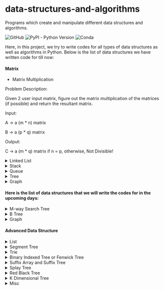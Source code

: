 # data-structures-and-algorithms
Programs which create and manipulate different data structures and algorithms.

![GitHub](https://img.shields.io/github/license/Anjani100/data-structures-and-algorithms?style=flat-square)
![PyPI - Python Version](https://img.shields.io/pypi/pyversions/django?style=flat-square)
![Conda](https://img.shields.io/conda/pn/conda-forge/python?color=red&style=flat-square)

Here, in this project, we try to write codes for all types of data structures as well as algorithms in Python. Below is the list of data structures we have written code for till now:
#### Matrix
* Matrix Multiplication

Problem Description:

Given 2 user input matrix, figure out the matrix multiplication of the matrices (if possible) and return the resultant matrix.

Input:

A -> a (m * n) matrix

B -> a (p * q) matrix

Output:

C -> a (m * q) matrix if n = p, otherwise, Not Divisible!


<details>
<summary>Linked List</summary>
<pre>
- Create a linked list.<br>
- Display a linked list.<br>
- Insert at the beginning of the linked list.<br>
- Insert at the end of the linked list.<br>
- Insert element after a particular value in the linked list.<br>
- Insert element before a particular value in the linked list.<br>
- Insert element at the k-th position in the linked list.<br>
- Delete from the beginning of the linked list.<br>
- Delete from the end of the linked list.<br>
- Delete user inputted elements from the linked list.<br>
- Delete after a particular value from the linked list.<br>
- Delete before a particular value from the linked list.<br>
- Delete at the k-th position from the linked list.<br>
- Delete the entire list.<br>
- Sort the entire list.<br>
- Reverse a list.<br>
- Count the number of nodes in a list.<br>
- Search for a number in the list.<br>
- Find the root n-th node in the list (in one scan).<br>
- Detect and remove a loop from the linked list.<br>
</pre>
</details>


<details>
<summary>Stack</summary>
<pre>
- Create a stack
- Display a stack
- Push an element in stack
- Pop an element in stack
- Infix to Postfix conversion
- Infix to Prefix conversion
- Prefix to Infix
- Prefix to Postfix
- Postfix to Prefix
- Postfix to Infix
- Tower of Hanoi using Stack (no recursion)
- Reverse a stack using recursion
- Sort a stack using recursion
- Sort a stack using a temporary stack
- Reverse a stack without using extra space in O(n)
- Delete middle element of a stack
- Sorting array using Stacks
- Check if a queue can be sorted into another queue using a stack
- Check if an array is stack sortable
- Implement Queue using Stacks
</pre>
</details>

<details>
<summary>Queue</summary>
<pre>
- Create a queue
- Display a queue
- Enqueue
- Dequeue
- LRU Cache Implementation
- Implement Stack using Queues
- Efficiently implement k Queues in a single array
- Deque using Circular array
- Implement Stack and Queue using Deque
- Priority Queue using Doubly Linked List
- Reversing a Queue
- Sort a Queue
</pre>
</details>

<details>
<summary>Tree</summary>
Binary Search Tree (Using Recursion)
<pre>
- Insert a value in Binary Search Tree
- Preorder tree traversal
- Postorder tree traversal
- Inorder tree traversal
- Searching in a Binary Search Tree
- Getting minimum and maxmimum value in Binary Search Tree
</pre>
AVL tree
<pre>
- Insert an element in an AVL Tree
- Preorder traversal
- Inorder traversal
- Deletion of value from AVL Tree
</pre>
Threaded Binary Search Tree
<pre>
- Insertion in Threaded Binary Tree
</pre>
</details>

<details>
<summary>Graph</summary>
<pre>
- Representation of DFS graph
- Representation of BFS graph
</pre>
</details>

#### Here is the list of data structures that we will write the codes for in the upcoming days:

<details>
<summary>M-way Search Tree</summary>
<pre>
- Searching
- Insertion
- Deletion
</pre>
</details>

<details>
<summary>B Tree</summary>
<pre>
- Insertion
- Deletion
</pre>
</details>

<details>
<summary>Graph</summary>
<pre>
- Detect cycle in a Directed graph
- Detect cycle in a Undirected graph
- Longest Path in a Directed Acyclic Graph
- Topological Sorting
- Check whether a given graph is Bipartite or not
- Snake and Ladder Problem
</pre>
</details>

#### Advanced Data Structure

<details>
<summary>List</summary>
<pre>
- Memory Efficient DLL
- XOR Linked List
- Self-Organizing List
- Unrolled Linked List
</pre>
Skip List
<pre>
- Insertion
- Searching
- Deletion
</pre>
</details>

<details>
<summary>Segment Tree</summary>
<pre>
- Sum of given range
- Range Minimum Query
- Lazy Propagation
- Persistent Segment Tree
</pre>
</details>

<details>
<summary>Trie</summary>
<pre>
- Insert
- Search
- Delete
- Longest Prefix Matching
- Implement Reverse DNS Look Up Cache
- Implement Forward DNS Look Up Cache
</pre>
</details>

<details>
<summary>Binary Indexed Tree or Fenwick Tree</summary>
<pre>
- Representation of Binary Indexed Tree
- Two Dimensional Binary Indexed Tree or Fenwick Tree
- Range Updates and Point Queries
- Range Updates and Range Queries
</pre>
</details>

<details>
<summary>Suffix Array and Suffix Tree</summary>
<pre>
- Create a Suffix Array
- Create a Suffix Array in O(nLogn)
- kasai’s Algorithm for Construction of LCP array from Suffix Array
- Pattern Searching using Suffix Tree (Introduction of Suffix Tree)
- Ukkonen’s Suffix Tree Construction
- Generalized Suffix Tree
- Suffix Tree Application
</pre>
</details>

<details>
<summary>Splay Tree</summary>
<pre>
- Insert
- Search
</pre>
</details>

<details>
<summary>Red Black Tree</summary>
<pre>
- Insertion
- Deletion
</pre>
</details>

<details>
<summary>K Dimensional Tree</summary>
<pre>
- Search & Insertion
- Find the minimum value
- Deletion
</pre>
</details>

<details>
<summary>Misc</summary>
<pre>
- Treap (A Randomized Binary Search Tree)
- Ternary Search Tree
- Interval Tree
- Implement LRU Cache
- Sort numbers stored on different machines
- Find the k most frequent words from a file
- Given a sequence of words, print all anagrams together
- Tournament Tree (Winner Tree) and Binary Heap
- Decision Trees – Fake (Counterfeit) Coin Puzzle (12 Coin Puzzle)
- Spaghetti Stack
- Data Structure for Dictionary and Spell Checker?
- Cartesian Tree
- Cartesian Tree Sorting
- Sparse Set
- Centroid Decomposition of Tree
- Gomory-Hu Tree
</pre>
</details>
